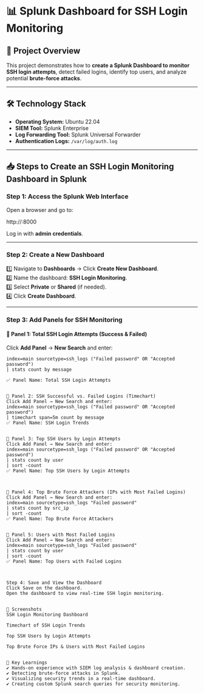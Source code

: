 # 📊 Splunk Dashboard for SSH Login Monitoring

## 📌 Project Overview
This project demonstrates how to **create a Splunk Dashboard to monitor SSH login attempts**, detect failed logins, identify top users, and analyze potential **brute-force attacks**.

---

## 🛠 Technology Stack
- **Operating System:** Ubuntu 22.04
- **SIEM Tool:** Splunk Enterprise
- **Log Forwarding Tool:** Splunk Universal Forwarder
- **Authentication Logs:** `/var/log/auth.log`

---

## 📥 Steps to Create an SSH Login Monitoring Dashboard in Splunk

### **Step 1: Access the Splunk Web Interface**
Open a browser and go to:

http://<splunk-server-ip>:8000


Log in with **admin credentials**.

---

### **Step 2: Create a New Dashboard**
1️⃣ Navigate to **Dashboards** → Click **Create New Dashboard**.  
2️⃣ Name the dashboard: **SSH Login Monitoring**.  
3️⃣ Select **Private** or **Shared** (if needed).  
4️⃣ Click **Create Dashboard**.

---

### **Step 3: Add Panels for SSH Monitoring**

#### **🔹 Panel 1: Total SSH Login Attempts (Success & Failed)**
Click **Add Panel** → **New Search** and enter:

```splunk
index=main sourcetype=ssh_logs ("Failed password" OR "Accepted password") 
| stats count by message

✅ Panel Name: Total SSH Login Attempts


🔹 Panel 2: SSH Successful vs. Failed Logins (Timechart)
Click Add Panel → New Search and enter:
index=main sourcetype=ssh_logs ("Failed password" OR "Accepted password") 
| timechart span=5m count by message
✅ Panel Name: SSH Login Trends


🔹 Panel 3: Top SSH Users by Login Attempts
Click Add Panel → New Search and enter:
index=main sourcetype=ssh_logs ("Failed password" OR "Accepted password") 
| stats count by user 
| sort -count
✅ Panel Name: Top SSH Users by Login Attempts



🔹 Panel 4: Top Brute Force Attackers (IPs with Most Failed Logins)
Click Add Panel → New Search and enter:
index=main sourcetype=ssh_logs "Failed password" 
| stats count by src_ip 
| sort -count
✅ Panel Name: Top Brute Force Attackers


🔹 Panel 5: Users with Most Failed Logins
Click Add Panel → New Search and enter:
index=main sourcetype=ssh_logs "Failed password" 
| stats count by user 
| sort -count
✅ Panel Name: Top Users with Failed Logins



Step 4: Save and View the Dashboard
Click Save on the dashboard.
Open the dashboard to view real-time SSH login monitoring.


📸 Screenshots
SSH Login Monitoring Dashboard

Timechart of SSH Login Trends

Top SSH Users by Login Attempts

Top Brute Force IPs & Users with Most Failed Logins


🎯 Key Learnings
✔ Hands-on experience with SIEM log analysis & dashboard creation.
✔ Detecting brute-force attacks in Splunk.
✔ Visualizing security trends in a real-time dashboard.
✔ Creating custom Splunk search queries for security monitoring.
